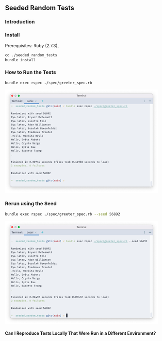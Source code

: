 ## Seeded Random Tests

### Introduction


### Install

Prerequisites: Ruby (2.7.3), 
```
cd ./seeded_random_tests
bundle install
```

### How to Run the Tests

```bash
bundle exec rspec ./spec/greeter_spec.rb
```
![Greeter Test Run](./assets/greeter-test-run-56892.png)

### Rerun using the Seed

```bash
bundle exec rspec ./spec/greeter_spec.rb --seed 56892
```
![Greeter Test Run](./assets/greeter-test-rerun-56892.png)

#### Can I Reproduce Tests Locally That Were Run in a Different Environment?

